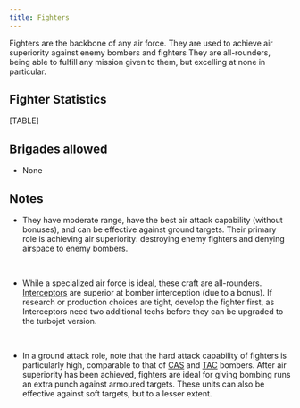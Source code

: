 ```yaml
---
title: Fighters
---
```

Fighters are the backbone of any air force. They are used to achieve air
superiority against enemy bombers and fighters They are all-rounders,
being able to fulfill any mission given to them, but excelling at none
in particular.

##  Fighter Statistics 

[TABLE]

##  Brigades allowed 

-   None

##  Notes 

-   They have moderate range, have the best air attack capability
    (without bonuses), and can be effective against ground targets.
    Their primary role is achieving air superiority: destroying enemy
    fighters and denying airspace to enemy bombers.

&nbsp;

-   While a specialized air force is ideal, these craft are
    all-rounders. [Interceptors](/wiki/Interceptors "Interceptors") are
    superior at bomber interception (due to a bonus). If research or
    production choices are tight, develop the fighter first, as
    Interceptors need two additional techs before they can be upgraded
    to the turbojet version.

&nbsp;

-   In a ground attack role, note that the hard attack capability of
    fighters is particularly high, comparable to that of
    [CAS](/wiki/CAS "CAS") and
    [TAC](/wiki/index.php?title=TAC&action=edit&redlink=1 "TAC (page does not exist)")
    bombers. After air superiority has been achieved, fighters are ideal
    for giving bombing runs an extra punch against armoured targets.
    These units can also be effective against soft targets, but to a
    lesser extent.
